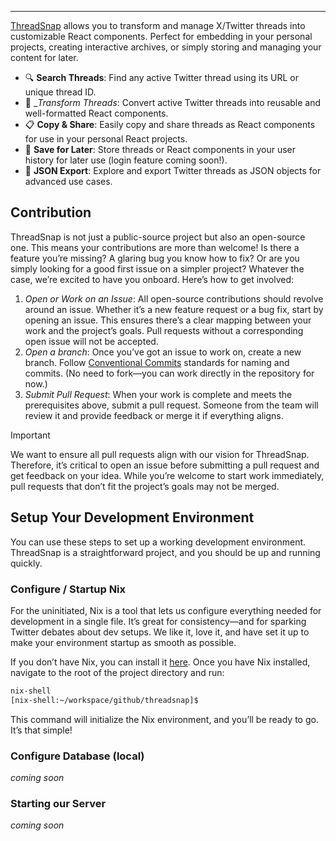 ---

[ThreadSnap]((http://threadsnap.dev/) ) allows you to transform and manage X/Twitter threads into customizable React components. Perfect for embedding in your personal projects, creating interactive archives, or simply storing and managing your content for later.

- 🔍 __Search Threads__: Find any active Twitter thread using its URL or unique thread ID.
- 🔄 __Transform Threads_: Convert active Twitter threads into reusable and well-formatted React components.
- 📋 __Copy & Share__: Easily copy and share threads as React components for use in your personal React projects.
- 💾 __Save for Later__: Store threads or React components in your user history for later use (login feature coming soon!).
- 🧩 __JSON Export__: Explore and export Twitter threads as JSON objects for advanced use cases.

## Contribution

ThreadSnap is not just a public-source project but also an open-source one. This means your contributions are more than welcome! Is there a feature you’re missing? A glaring bug you know how to fix? Or are you simply looking for a good first issue on a simpler project? Whatever the case, we’re excited to have you onboard. Here’s how to get involved:

1. _Open or Work on an Issue_: All open-source contributions should revolve around an issue. Whether it’s a new feature request or a bug fix, start by opening an issue. This ensures there’s a clear mapping between your work and the project’s goals. Pull requests without a corresponding open issue will not be accepted.
1. _Open a branch_: Once you’ve got an issue to work on, create a new branch. Follow [Conventional Commits](https://www.conventionalcommits.org/en/v1.0.0-beta.2/) standards for naming and commits. (No need to fork—you can work directly in the repository for now.)
1. _Submit Pull Request_: When your work is complete and meets the prerequisites above, submit a pull request. Someone from the team will review it and provide feedback or merge it if everything aligns.

> [!IMPORTANT]  
> We want to ensure all pull requests align with our vision for ThreadSnap. Therefore, it’s critical to open an issue before submitting a pull request and get feedback on your idea. While you’re welcome to start work immediately, pull requests that don’t fit the project’s goals may not be merged.


## Setup Your Development Environment

You can use these steps to set up a working development environment. ThreadSnap is a straightforward project, and you should be up and running quickly.

### Configure / Startup Nix

For the uninitiated, Nix is a tool that lets us configure everything needed for development in a single file. It’s great for consistency—and for sparking Twitter debates about dev setups. We like it, love it, and have set it up to make your environment startup as smooth as possible.

If you don’t have Nix, you can install it [here](https://nixos.org/). Once you have Nix installed, navigate to the root of the project directory and run:

```bash
nix-shell
[nix-shell:~/workspace/github/threadsnap]$
```

This command will initialize the Nix environment, and you’ll be ready to go. It’s that simple!


### Configure Database (local)
_coming soon_

### Starting our Server

_coming soon_
